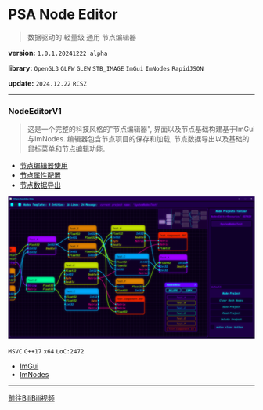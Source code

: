 # PSA Node Editor

> 数据驱动的 轻量级 通用 节点编辑器

__version:__ `1.0.1.20241222 alpha`

__library:__ `OpenGL3` `GLFW` `GLEW` `STB_IMAGE` `ImGui` `ImNodes` `RapidJSON`

__update:__ `2024.12.22` `RCSZ`

---

### NodeEditorV1

> 这是一个完整的科技风格的"节点编辑器", 界面以及节点基础构建基于ImGui与ImNodes. 编辑器包含节点项目的保存和加载, 节点数据导出以及基础的鼠标菜单和节点编辑功能.

- [节点编辑器使用](docs/node_editor_usage.md)
- [节点属性配置](docs/node_editor_config.md)
- [节点数据导出](docs/node_editor_export.md)

<img src="docs/editor_demo_v1.png"/>

`MSVC` `C++17` `x64` `LoC:2472`

- [ImGui](https://github.com/ocornut/imgui)
- [ImNodes](https://github.com/Nelarius/imnodes)

---

[前往BiliBili视频](https://www.bilibili.com/video/BV1BykhYaEmm/?share_source=copy_web&vd_source=13ed11b7c6628f0aef39803f8e802f5b)